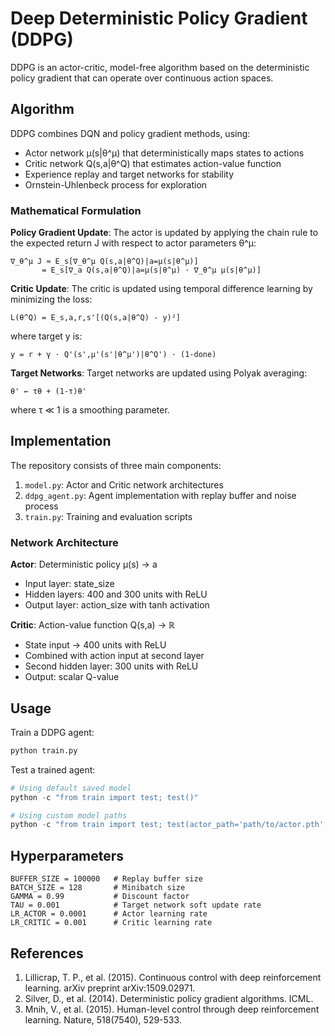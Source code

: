 # Deep Deterministic Policy Gradient (DDPG)

DDPG is an actor-critic, model-free algorithm based on the deterministic policy gradient that can operate over continuous action spaces.

## Algorithm

DDPG combines DQN and policy gradient methods, using:
- Actor network μ(s|θ^μ) that deterministically maps states to actions
- Critic network Q(s,a|θ^Q) that estimates action-value function
- Experience replay and target networks for stability
- Ornstein-Uhlenbeck process for exploration

### Mathematical Formulation

**Policy Gradient Update**:
The actor is updated by applying the chain rule to the expected return J with respect to actor parameters θ^μ:
```
∇_θ^μ J ≈ E_s[∇_θ^μ Q(s,a|θ^Q)|a=μ(s|θ^μ)]
       = E_s[∇_a Q(s,a|θ^Q)|a=μ(s|θ^μ) · ∇_θ^μ μ(s|θ^μ)]
```

**Critic Update**:
The critic is updated using temporal difference learning by minimizing the loss:
```
L(θ^Q) = E_s,a,r,s'[(Q(s,a|θ^Q) - y)²]
```
where target y is:
```
y = r + γ · Q'(s',μ'(s'|θ^μ')|θ^Q') · (1-done)
```

**Target Networks**:
Target networks are updated using Polyak averaging:
```
θ' ← τθ + (1-τ)θ'
```
where τ ≪ 1 is a smoothing parameter.

## Implementation

The repository consists of three main components:
1. `model.py`: Actor and Critic network architectures
2. `ddpg_agent.py`: Agent implementation with replay buffer and noise process
3. `train.py`: Training and evaluation scripts

### Network Architecture

**Actor**: Deterministic policy μ(s) → a
- Input layer: state_size
- Hidden layers: 400 and 300 units with ReLU
- Output layer: action_size with tanh activation

**Critic**: Action-value function Q(s,a) → ℝ
- State input → 400 units with ReLU
- Combined with action input at second layer
- Second hidden layer: 300 units with ReLU
- Output: scalar Q-value

## Usage

Train a DDPG agent:
```python
python train.py
```

Test a trained agent:
```python
# Using default saved model
python -c "from train import test; test()"

# Using custom model paths
python -c "from train import test; test(actor_path='path/to/actor.pth', critic_path='path/to/critic.pth')"
```

## Hyperparameters

```
BUFFER_SIZE = 100000   # Replay buffer size
BATCH_SIZE = 128       # Minibatch size
GAMMA = 0.99           # Discount factor
TAU = 0.001            # Target network soft update rate
LR_ACTOR = 0.0001      # Actor learning rate
LR_CRITIC = 0.001      # Critic learning rate
```

## References

1. Lillicrap, T. P., et al. (2015). Continuous control with deep reinforcement learning. arXiv preprint arXiv:1509.02971.
2. Silver, D., et al. (2014). Deterministic policy gradient algorithms. ICML.
3. Mnih, V., et al. (2015). Human-level control through deep reinforcement learning. Nature, 518(7540), 529-533.
